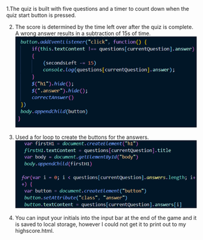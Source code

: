 1.The quiz is built with five questions and a timer to count down when the quiz start button is pressed.

2. The score is determined by the time left over after the quiz is complete. A wrong answer results in a subtraction of 15s of time.
   ![Getting Started](/Screenshot-of-time-removal-for-wrong-answer.png)

3. Used a for loop to create the buttons for the answers.
   ![Getting Started](/Screenshot-of-for-loop-for-button-generation.png)

4. You can input your initials into the input bar at the end of the game and it is saved to local storage, however I could not get it to print out to my highscore.html.
